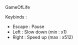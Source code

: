GameOfLife

Keybinds :
- Escape : Pause
- Left : Slow down (min : x1)
- Right : Speed up (max : x512)
